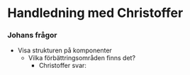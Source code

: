 # Handledning med Christoffer

### Johans frågor

- Visa strukturen på komponenter
  - Vilka förbättringsområden finns det?
    - Christoffer svar:
